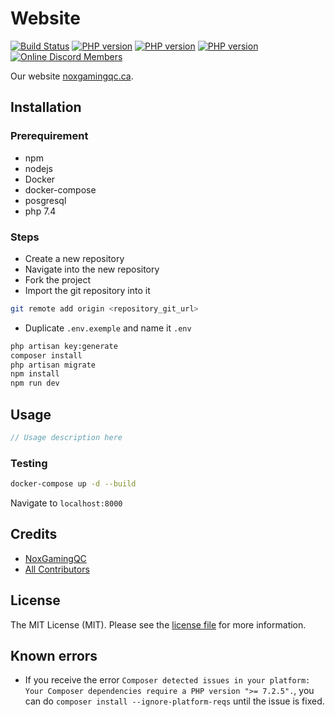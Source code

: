# Website

[![Build Status](https://api.travis-ci.com/NoxGamingQC/Website.svg?token=8xPnyZAhxFTwCpTJsxsG&branch=master&status=errored)](https://travis-ci.com/NoxGamingQC/Website)
[![PHP version](https://img.shields.io/badge/laravel-5.5.50-blue)](#)
[![PHP version](https://img.shields.io/badge/php-%3E%3D7.4-blue)](#)
[![PHP version](https://img.shields.io/badge/npm-%5E6.13.6-blue)](#)
[![Online Discord Members](https://discord.com/api/guilds/938558244924829756/widget.png?style=shield)](https://noxgamingqc.ca/discord)

Our website [noxgamingqc.ca](https://noxgamingqc.ca).

## Installation

### Prerequirement

- npm
- nodejs
- Docker
- docker-compose
- posgresql
- php 7.4

### Steps

- Create a new repository
- Navigate into the new repository
- Fork the project
- Import the git repository into it

```bash
git remote add origin <repository_git_url>
```

- Duplicate `.env.exemple` and name it `.env`

```bash
php artisan key:generate
composer install
php artisan migrate
npm install
npm run dev
```

## Usage

```php
// Usage description here
```

### Testing

```bash
docker-compose up -d --build
```

Navigate to `localhost:8000`

## Credits

- [NoxGamingQC](https://github.com/noxgamingqc)
- [All Contributors](../../contributors)

## License

The MIT License (MIT). Please see the [license file](LICENSE.md) for more information.

## Known errors

- If you receive the error `Composer detected issues in your platform: Your Composer dependencies require a PHP version ">= 7.2.5".`, you can do `composer install --ignore-platform-reqs` until the issue is fixed.
